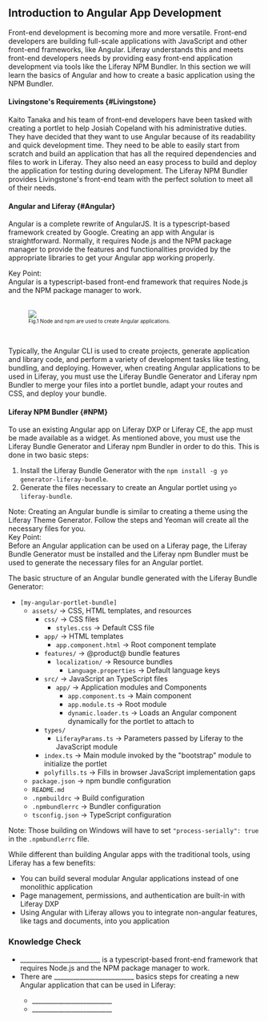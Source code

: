 ## Introduction to Angular App Development

Front-end development is becoming more and more versatile. Front-end developers are building full-scale applications with JavaScript and other front-end frameworks, like Angular. Liferay understands this and meets front-end developers needs by providing easy front-end application development via tools like the Liferay NPM Bundler. In this section we will learn the basics of Angular and how to create a basic application using the NPM Bundler.

#### Livingstone's Requirements {#Livingstone}

Kaito Tanaka and his team of front-end developers have been tasked with creating a portlet to help Josiah Copeland with his administrative duties. They have decided that they want to use Angular because of its readability and quick development time. They need to be able to easily start from scratch and build an application that has all the required dependencies and files to work in Liferay. They also need an easy process to build and deploy the application for testing during development. The Liferay NPM Bundler provides Livingstone's front-end team with the perfect solution to meet all of their needs.

#### Angular and Liferay {#Angular}

Angular is a complete rewrite of AngularJS. It is a typescript-based framework created by Google. Creating an app with Angular is straightforward. Normally, it requires Node.js and the NPM package manager to provide the features and functionalities provided by the appropriate libraries to get your Angular app working properly.

<div class="key-point">
Key Point: <br />
Angular is a typescript-based front-end framework that requires Node.js and the NPM package manager to work. 
</div>

<br />

<figure>
	<img src="../images/lecture-images/angular-tools.png" style="max-width: 70%;" />
	<figcaption style="font-size: x-small">Fig.1 Node and npm are used to create Angular applications.</figcaption>
</figure>

<br />

Typically, the Angular CLI is used to create projects, generate application and library code, and perform a variety of development tasks like testing, bundling, and deploying. However, when creating Angular applications to be used in Liferay, you must use the Liferay Bundle Generator and Liferay npm Bundler to merge your files into a portlet bundle, adapt your routes and CSS, and deploy your bundle.

#### Liferay NPM Bundler {#NPM}

To use an existing Angular app on Liferay DXP or Liferay CE, the app must be made available as a widget. As mentioned above, you must use the Liferay Bundle Generator and Liferay npm Bundler in order to do this. This is done in two basic steps:

1. Install the Liferay Bundle Generator with the `npm install -g yo generator-liferay-bundle`.
2. Generate the files necessary to create an Angular portlet using `yo liferay-bundle`.

<div class="note">
Note: Creating an Angular bundle is similar to creating a theme using the Liferay Theme Generator. Follow the steps and Yeoman will create all the necessary files for you.
</div>

<div class="key-point">
Key Point: <br />
Before an Angular application can be used on a Liferay page, the Liferay Bundle Generator must be installed and the Liferay npm Bundler must be used to generate the necessary files for an Angular portlet.
</div>

The basic structure of an Angular bundle generated with the Liferay Bundle Generator:

* `[my-angular-portlet-bundle]`
	- `assets/` → CSS, HTML templates, and resources 
		* `css/` → CSS files 
			- `styles.css` → Default CSS file
		* `app/` → HTML templates 
			- `app.component.html` → Root component template
		* `features/` → @product@ bundle features 
			- `localization/` → Resource bundles 
				* `Language.properties` → Default language keys
		* `src/` → JavaScript an TypeScript files 
			- `app/` → Application modules and Components 
				* `app.component.ts` → Main component
				* `app.module.ts` → Root module
				* `dynamic.loader.ts` → Loads an Angular component dynamically for the portlet to attach to
		* `types/` 
			- `LiferayParams.ts` → Parameters passed by Liferay to the JavaScript module
		* `index.ts` → Main module invoked by the "bootstrap" module to initialize the portlet
		* `polyfills.ts` → Fills in browser JavaScript implementation gaps
	* `package.json` → npm bundle configuration
	* `README.md`
	* `.npmbuildrc` → Build configuration
	* `.npmbundlerrc` → Bundler configuration
	* `tsconfig.json` → TypeScript configuration

<div class="note">
Note: Those building on Windows will have to set <code>"process-serially": true</code> in the <code>.npmbundlerrc</code> file.
</div>

While different than building Angular apps with the traditional tools, using Liferay has a few benefits:

* You can build several modular Angular applications instead of one monolithic application
* Page management, permissions, and authentication are built-in with Liferay DXP
* Using Angular with Liferay allows you to integrate non-angular features, like tags and documents, into you application

<div class="summary">
<h3>Knowledge Check</h3>
<ul>
  <li>_________________________ is a typescript-based front-end framework that requires Node.js and the NPM package manager to work.</li>
  <li>There are _________________________ basics steps for creating a new Angular application that can be used in Liferay:</li>
  <ul>
  	<li>_________________________</li>
  	<li>_________________________</li>
  </ul>
</ul>
</div>